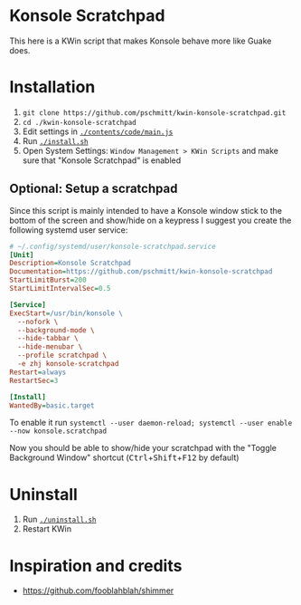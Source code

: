 # Konsole Scratchpad

This here is a KWin script that makes Konsole behave more like Guake does.

# Installation

1. `git clone https://github.com/pschmitt/kwin-konsole-scratchpad.git`
2. `cd ./kwin-konsole-scratchpad`
3. Edit settings in [`./contents/code/main.js`](./contents/code/main.js)
4. Run [`./install.sh`](./install.sh)
5. Open System Settings: `Window Management > KWin Scripts` and make sure that "Konsole Scratchpad" is enabled

## Optional: Setup a scratchpad

Since this script is mainly intended to have a Konsole window stick to the
bottom of the screen and show/hide on a keypress I suggest you create the 
following systemd user service:

```ini
# ~/.config/systemd/user/konsole-scratchpad.service
[Unit]
Description=Konsole Scratchpad
Documentation=https://github.com/pschmitt/kwin-konsole-scratchpad
StartLimitBurst=200
StartLimitIntervalSec=0.5

[Service]
ExecStart=/usr/bin/konsole \
  --nofork \
  --background-mode \
  --hide-tabbar \
  --hide-menubar \
  --profile scratchpad \
  -e zhj konsole-scratchpad
Restart=always
RestartSec=3

[Install]
WantedBy=basic.target
```

To enable it run 
`systemctl --user daemon-reload; systemctl --user enable --now konsole.scratchpad`

Now you should be able to show/hide your scratchpad with the 
"Toggle Background Window" shortcut 
(<kbd>Ctrl</kbd>+<kbd>Shift</kbd>+<kbd>F12</kbd> by default)

# Uninstall

1. Run [`./uninstall.sh`](./uninstall.sh)
2. Restart KWin

# Inspiration and credits

- https://github.com/fooblahblah/shimmer
